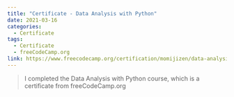 ```yaml
---
title: "Certificate - Data Analysis with Python"
date: 2021-03-16
categories:
  - Certificate
tags:
  - Certificate
  - freeCodeCamp.org
link: https://www.freecodecamp.org/certification/momijizen/data-analysis-with-python-v7
---
```

>I completed the Data Analysis with Python course, which is a  certificate from freeCodeCamp.org
